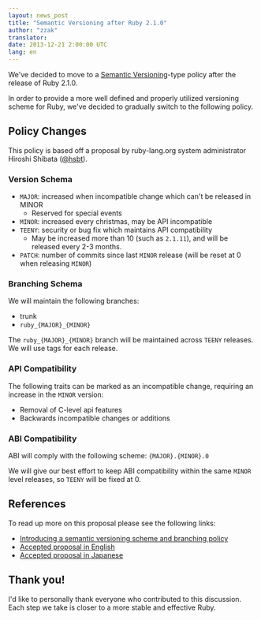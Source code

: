 ```yaml
---
layout: news_post
title: "Semantic Versioning after Ruby 2.1.0"
author: "zzak"
translator:
date: 2013-12-21 2:00:00 UTC
lang: en
---
```


We've decided to move to a [Semantic Versioning](http://semver.org/)-type
policy after the release of Ruby 2.1.0.

In order to provide a more well defined and properly utilized versioning scheme
for Ruby, we've decided to gradually switch to the following policy.

## Policy Changes

This policy is based off a proposal by ruby-lang.org system administrator
Hiroshi Shibata ([@hsbt](https://twitter.com/hsbt)).

### Version Schema

* `MAJOR`: increased when incompatible change which can't be released in MINOR
  * Reserved for special events
* `MINOR`: increased every christmas, may be API incompatible
* `TEENY`: security or bug fix which maintains API compatibility
  * May be increased more than 10 (such as `2.1.11`), and will be released every 2-3 months.
* `PATCH`: number of commits since last `MINOR` release (will be reset at 0 when releasing `MINOR`)

### Branching Schema

We will maintain the following branches:

* trunk
* `ruby_{MAJOR}_{MINOR}`

The `ruby_{MAJOR}_{MINOR}` branch will be maintained across `TEENY` releases.
We will use tags for each release.

### API Compatibility

The following traits can be marked as an incompatible change, requiring an
increase in the `MINOR` version:

* Removal of C-level api features
* Backwards incompatible changes or additions

### ABI Compatibility

ABI will comply with the following scheme: `{MAJOR}.{MINOR}.0`

We will give our best effort to keep ABI compatibility within the same `MINOR`
level releases, so `TEENY` will be fixed at 0.

## References

To read up more on this proposal please see the following links:

* [Introducing a semantic versioning scheme and branching policy](http://bugs.ruby-lang.org/issues/8835)
* [Accepted proposal in English](https://gist.github.com/sorah/7803201)
* [Accepted proposal in Japanese](https://gist.github.com/hsbt/7719305)

## Thank you!

I'd like to personally thank everyone who contributed to this discussion. Each
step we take is closer to a more stable and effective Ruby.

